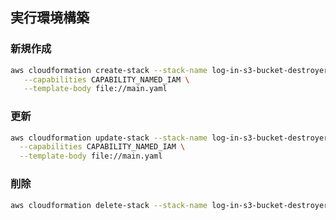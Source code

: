 
## 実行環境構築

### 新規作成

```sh
aws cloudformation create-stack --stack-name log-in-s3-bucket-destroyer \
   --capabilities CAPABILITY_NAMED_IAM \
   --template-body file://main.yaml
```

### 更新

```sh
aws cloudformation update-stack --stack-name log-in-s3-bucket-destroyer \
  --capabilities CAPABILITY_NAMED_IAM \
  --template-body file://main.yaml
```

### 削除

```sh
aws cloudformation delete-stack --stack-name log-in-s3-bucket-destroyer
```
